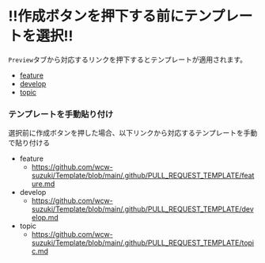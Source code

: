 # !!作成ボタンを押下する前にテンプレートを選択!!

`Preview`タブから対応するリンクを押下するとテンプレートが適用されます。

- [feature](?expand=1&template=feature.md)
- [develop](?expand=1&template=develop.md)
- [topic](?expand=1&template=topic.md)

### テンプレートを手動貼り付け
選択前に作成ボタンを押した場合、以下リンクから対応するテンプレートを手動で貼り付ける

- feature
  - https://github.com/wcw-suzuki/Template/blob/main/.github/PULL_REQUEST_TEMPLATE/feature.md
- develop
  - https://github.com/wcw-suzuki/Template/blob/main/.github/PULL_REQUEST_TEMPLATE/develop.md
- topic
  - https://github.com/wcw-suzuki/Template/blob/main/.github/PULL_REQUEST_TEMPLATE/topic.md
